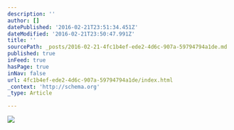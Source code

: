 ```yaml
---
description: ''
author: []
datePublished: '2016-02-21T23:51:34.451Z'
dateModified: '2016-02-21T23:50:47.991Z'
title: ''
sourcePath: _posts/2016-02-21-4fc1b4ef-ede2-4d6c-907a-59794794a1de.md
published: true
inFeed: true
hasPage: true
inNav: false
url: 4fc1b4ef-ede2-4d6c-907a-59794794a1de/index.html
_context: 'http://schema.org'
_type: Article

---
```

![](https://the-grid-user-content.s3-us-west-2.amazonaws.com/ff4ba6af-355b-425a-a132-964d7dd6b9f5.png)